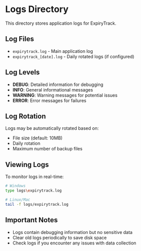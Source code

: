 # Logs Directory

This directory stores application logs for ExpiryTrack.

## Log Files

- `expirytrack.log` - Main application log
- `expirytrack_[date].log` - Daily rotated logs (if configured)

## Log Levels

- **DEBUG**: Detailed information for debugging
- **INFO**: General informational messages
- **WARNING**: Warning messages for potential issues
- **ERROR**: Error messages for failures

## Log Rotation

Logs may be automatically rotated based on:
- File size (default: 10MB)
- Daily rotation
- Maximum number of backup files

## Viewing Logs

To monitor logs in real-time:
```bash
# Windows
type logs\expirytrack.log

# Linux/Mac
tail -f logs/expirytrack.log
```

## Important Notes

- Logs contain debugging information but no sensitive data
- Clear old logs periodically to save disk space
- Check logs if you encounter any issues with data collection
